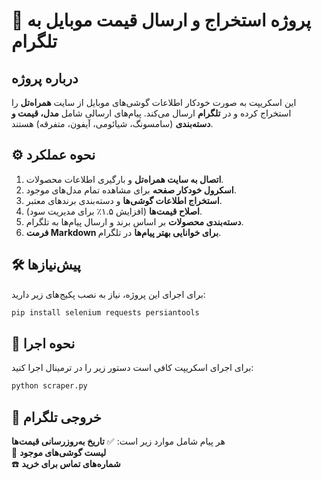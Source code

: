 # 📌 پروژه استخراج و ارسال قیمت موبایل به تلگرام

## درباره پروژه
این اسکریپت به صورت خودکار اطلاعات گوشی‌های موبایل از سایت **همراه‌تل** را استخراج کرده و در **تلگرام** ارسال می‌کند. پیام‌های ارسالی شامل **مدل، قیمت و دسته‌بندی** (سامسونگ، شیائومی، آیفون، متفرقه) هستند.

## ⚙️ نحوه عملکرد
1. **اتصال به سایت همراه‌تل** و بارگیری اطلاعات محصولات.
2. **اسکرول خودکار صفحه** برای مشاهده تمام مدل‌های موجود.
3. **استخراج اطلاعات گوشی‌ها** و دسته‌بندی برندهای معتبر.
4. **اصلاح قیمت‌ها** (افزایش ۱.۵٪ برای مدیریت سود).
5. **دسته‌بندی محصولات** بر اساس برند و ارسال پیام‌ها به تلگرام.
6. **فرمت Markdown برای خوانایی بهتر پیام‌ها** در تلگرام.

## 🛠️ پیش‌نیازها
برای اجرای این پروژه، نیاز به نصب پکیج‌های زیر دارید:
```sh
pip install selenium requests persiantools
```

## 🚀 نحوه اجرا
برای اجرای اسکریپت کافی است دستور زیر را در ترمینال اجرا کنید:
```sh
python scraper.py
```

## 📲 خروجی تلگرام
هر پیام شامل موارد زیر است:
✅ **تاریخ به‌روزرسانی قیمت‌ها**  
📱 **لیست گوشی‌های موجود**  
☎️ **شماره‌های تماس برای خرید**  
